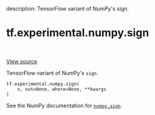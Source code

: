 description: TensorFlow variant of NumPy's sign.

<div itemscope itemtype="http://developers.google.com/ReferenceObject">
<meta itemprop="name" content="tf.experimental.numpy.sign" />
<meta itemprop="path" content="Stable" />
</div>

# tf.experimental.numpy.sign

<!-- Insert buttons and diff -->

<table class="tfo-notebook-buttons tfo-api nocontent" align="left">

</table>

<a target="_blank" href="/code/stable/tensorflow/python/ops/numpy_ops/np_array_ops.py">View source</a>



TensorFlow variant of NumPy's `sign`.

<pre class="devsite-click-to-copy prettyprint lang-py tfo-signature-link">
<code>tf.experimental.numpy.sign(
    x, out=None, where=None, **kwargs
)
</code></pre>



<!-- Placeholder for "Used in" -->

See the NumPy documentation for [`numpy.sign`](https://numpy.org/doc/1.16/reference/generated/numpy.sign.html).